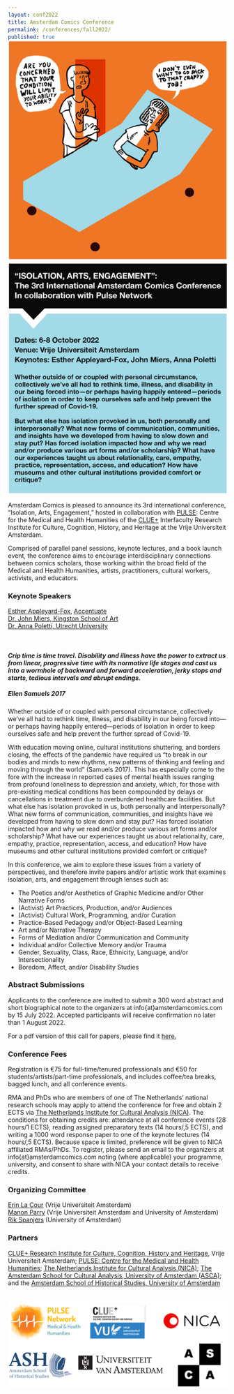 ```yaml
---
layout: conf2022
title: Amsterdam Comics Conference
permalink: /conferences/fall2022/
published: true
---
```


<img src="img/CFP_poster_2022.png" alt="" style="width: 45em; margin-top: -30px;"/>


Amsterdam Comics is pleased to announce its 3rd international conference, “Isolation, Arts, Engagement,” hosted in collaboration with [PULSE](http://www.pulsenetwork.nl): Centre for the Medical and Health Humanities of the [CLUE+](https://vu.nl/en/about-vu/research-institutes/clue) Interfaculty Research Institute for Culture, Cognition, History, and Heritage at the Vrije Universiteit Amsterdam.

Comprised of parallel panel sessions, keynote lectures, and a book launch event, the conference aims to encourage interdisciplinary connections between comics scholars, those working within the broad field of the Medical and Health Humanities, artists, practitioners, cultural workers, activists, and educators.

### **Keynote Speakers**

[Esther Appleyard-Fox](https://appleyardfoxart.com/about), [Accentuate](https://screensouth.org/accentuate/)  
[Dr. John Miers, Kingston School of Art ](https://johnmiers.com)  
[Dr. Anna Poletti, Utrecht University](https://www.uu.nl/medewerkers/ALPoletti) 

<br>

<h4><i>Crip time is time travel. Disability and illness have the power to extract us from linear, progressive time with its normative life stages and cast us into a wormhole of backward and forward acceleration, jerky stops and starts, tedious intervals and abrupt endings.</i></h4>

<h5>Ellen Samuels 2017</h5>


Whether outside of or coupled with personal circumstance, collectively we’ve all had to rethink time, illness, and disability in our being forced into—or perhaps having happily entered—periods of isolation in order to keep ourselves safe and help prevent the further spread of Covid-19. 

With education moving online, cultural institutions shuttering, and borders closing, the effects of the pandemic have required us “to break in our bodies and minds to new rhythms, new patterns of thinking and feeling and moving through the world” (Samuels 2017). This has especially come to the fore with the increase in reported cases of mental health issues ranging from profound loneliness to depression and anxiety, which, for those with pre-existing medical conditions has been compounded by delays or cancellations in treatment due to overburdened healthcare facilities. 
But what else has isolation provoked in us, both personally and interpersonally? What new forms of communication, communities, and insights have we developed from having to slow down and stay put? Has forced isolation impacted how and why we read and/or produce various art forms and/or scholarship? What have our experiences taught us about relationality, care, empathy, practice, representation, access, and education? How have museums and other cultural institutions provided comfort or critique? 

In this conference, we aim to explore these issues from a variety of perspectives, and therefore invite papers and/or artistic work that examines isolation, arts, and engagement through lenses such as:

* The Poetics and/or Aesthetics of Graphic Medicine and/or Other Narrative Forms 
* (Activist) Art Practices, Production, and/or Audiences
* (Activist) Cultural Work, Programming, and/or Curation
* Practice-Based Pedagogy and/or Object-Based Learning
* Art and/or Narrative Therapy
* Forms of Mediation and/or Communication and Community
* Individual and/or Collective Memory and/or Trauma
* Gender, Sexuality, Class, Race, Ethnicity, Language, and/or Intersectionality
* Boredom, Affect, and/or Disability Studies

### **Abstract Submissions**

Applicants to the conference are invited to submit a 300 word abstract and short biographical note to the organizers at info{at}amsterdamcomics.com by 15 July 2022. Accepted participants will receive confirmation no later than 1 August 2022.

For a pdf version of this call for papers, please find it <a href="CFP-Isolation-Arts-Engagement-Amsterdam-Comics-Conference-2022.pdf">here.</a>

### **Conference Fees**

Registration is €75 for full-time/tenured professionals and €50 for students/artists/part-time professionals, and includes coffee/tea breaks, bagged lunch, and all conference events. 

RMA and PhDs who are members of one of The Netherlands’ national research schools may apply to attend the conference for free and obtain 2 ECTS via [The Netherlands Institute for Cultural Analysis (NICA)](https://www.nica-institute.com). The conditions for obtaining credits are: attendance at all conference events (28 hours/1 ECTS), reading assigned preparatory texts (14 hours/,5 ECTS), and writing a 1000 word response paper to one of the keynote lectures (14 hours/,5 ECTS). Because space is limited, preference will be given to NICA affiliated RMAs/PhDs. To register, please send an email to the organizers at info{at}amsterdamcomics.com noting (where applicable) your programme, university, and consent to share with NICA your contact details to receive credits. 

### **Organizing Committee**

[Erin La Cour](https://research.vu.nl/en/persons/erin-la-cour) (Vrije Universiteit Amsterdam)  
[Manon Parry](https://research.vu.nl/en/persons/manon-parry) (Vrije Universiteit Amsterdam and University of Amsterdam)  
[Rik Spanjers](https://www.uva.nl/en/profile/s/p/r.spanjers/r.spanjers.html) (University of Amsterdam)  

### **Partners**

[CLUE+ Research Institute for Culture, Cognition, History and Heritage](https://clue.vu.nl/en/index.aspx), Vrije Universiteit Amsterdam; [PULSE: Centre for the Medical and Health Humanities](http://www.pulsenetwork.nl); [The Netherlands Institute for Cultural Analysis (NICA)](https://www.nica-institute.com); [The Amsterdam School for Cultural Analysis, University of Amsterdam (ASCA)](http://asca.uva.nl); and the [Amsterdam School of Historical Studies, University of Amsterdam](https://ash.uva.nl)

<br>
<img src="img/logos_all.png" alt="" style="width: 40em;"/>




